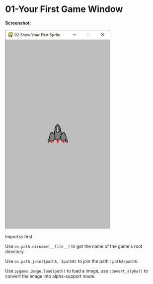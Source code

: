 <!--
 * @Descripttion: 
 * @version: 
 * @Author: JackZhang
 * @Date: 2020-04-01 11:47:11
 * @LastEditors: JackZhang
 * @LastEditTime: 2020-04-01 13:02:20
 -->
# 01-Your First Game Window
**Screenshot**:

![first sprite](https://github.com/zzxzzk115/PyGameLearning/raw/master/screenshots/first-sprite.png)



Import`os` first.

Use `os.path.dirname(__file__)` to get the name of the game's root directory.

Use `os.path.join($pathA, $pathB)` to join the path : `pathA/pathB`.

Use `pygame.image.load(path)` to load a image, use `convert_alpha()` to convert the image into alpha-support mode.





